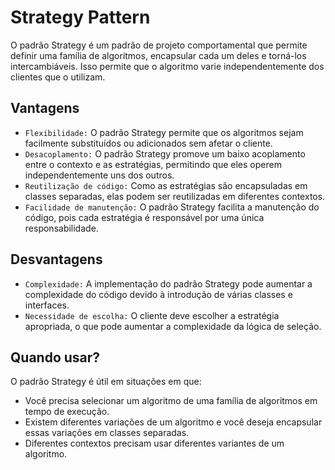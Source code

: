 # Strategy Pattern

O padrão Strategy é um padrão de projeto comportamental que permite definir uma família de algoritmos, encapsular cada um deles e torná-los intercambiáveis. Isso permite que o algoritmo varie independentemente dos clientes que o utilizam.

## Vantagens
- `Flexibilidade:` O padrão Strategy permite que os algoritmos sejam facilmente substituídos ou adicionados sem afetar o cliente.
- `Desacoplamento:` O padrão Strategy promove um baixo acoplamento entre o contexto e as estratégias, permitindo que eles operem independentemente uns dos outros.
- `Reutilização de código:` Como as estratégias são encapsuladas em classes separadas, elas podem ser reutilizadas em diferentes contextos.
- `Facilidade de manutenção:` O padrão Strategy facilita a manutenção do código, pois cada estratégia é responsável por uma única responsabilidade.

## Desvantagens
- `Complexidade:` A implementação do padrão Strategy pode aumentar a complexidade do código devido à introdução de várias classes e interfaces.
- `Necessidade de escolha:` O cliente deve escolher a estratégia apropriada, o que pode aumentar a complexidade da lógica de seleção.

## Quando usar?
O padrão Strategy é útil em situações em que:
- Você precisa selecionar um algoritmo de uma família de algoritmos em tempo de execução.
- Existem diferentes variações de um algoritmo e você deseja encapsular essas variações em classes separadas.
- Diferentes contextos precisam usar diferentes variantes de um algoritmo.